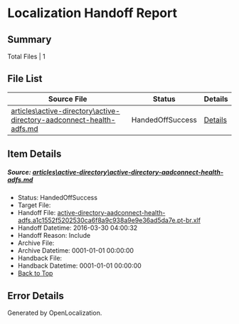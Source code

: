 # <a name='report-top'></a> Localization Handoff Report

## Summary
 Total Files | 1

## File List
 Source File | Status | Details 
 ----------- | ------ | ------- 
 [articles\active-directory\active-directory-aadconnect-health-adfs.md](https://github.com/OpenLocalizationOrg/hyperV/blob/ac3d9de1a87b664ce513a97036d508fabdb75d0f/articles/active-directory/active-directory-aadconnect-health-adfs.md) | HandedOffSuccess | [Details](#e9503795ad42cf3a631af363a255564c6f36549711)

## Item Details
##### <a name='e9503795ad42cf3a631af363a255564c6f36549711'></a> Source: [articles\active-directory\active-directory-aadconnect-health-adfs.md](https://github.com/OpenLocalizationOrg/hyperV/blob/ac3d9de1a87b664ce513a97036d508fabdb75d0f/articles/active-directory/active-directory-aadconnect-health-adfs.md)
* Status: HandedOffSuccess
* Target File: 
* Handoff File: [active-directory-aadconnect-health-adfs.a1c1552f5202530ca6f8a9c938a9e9e36ad5da7e.pt-br.xlf](https://github.com/OpenLocalizationOrg/olhandoff/blob/0857acf4cd5f58bd06dcbb9608f578111598ac01/ol-handoff/OpenLocalizationOrg/hyperV.pt-br/master/acomdc_nonhi/active-directory-aadconnect-health-adfs.a1c1552f5202530ca6f8a9c938a9e9e36ad5da7e.pt-br.xlf)
* Handoff Datetime: 2016-03-30 04:00:32
* Handoff Reason: Include
* Archive File: 
* Archive Datetime: 0001-01-01 00:00:00
* Handback File: 
* Handback Datetime: 0001-01-01 00:00:00
* [Back to Top](#report-top)


## Error Details

Generated by OpenLocalization.

